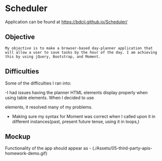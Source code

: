 # Scheduler

Application can be found at  https://bdcii.github.io/Scheduler/


## Objective
    My objective is to make a browser-based day-planner application that will allow a user to save tasks by the hour of the day. I am achieving this by using jQuery, Bootstrap, and Moment. 


## Difficulties
Some of the difficulties I ran into:

-I had issues having the planner HTML elements display properly when using table elements.  When I decided to use <div> elements, it resolved many of my problems.

- Making sure my syntax for Moment was correct when I called upon it in different instances(past, present future tense, using it in loops,)



## Mockup

Functionality of the app should appear as - (./Assets/05-third-party-apis-homework-demo.gif)

